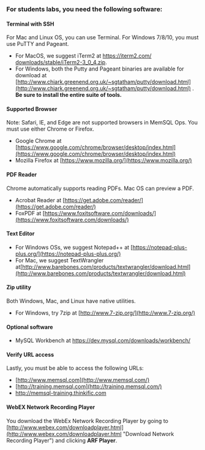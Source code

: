 ### For students labs, you need the following software:

#### Terminal with SSH

For Mac and Linux OS, you can use Terminal. For Windows 7/8/10, you must use PuTTY and Pageant.

*   For MacOS, we suggest iTerm2 at [https://iterm2.com/<wbr>downloads/stable/iTerm2-3_0_4.<wbr>zip](https://iterm2.com/downloads/stable/iTerm2-3_0_4.zip).
*   For Windows, both the Putty and Pageant binaries are available for download at [http://www.chiark.greenend.org.uk/~sgtatham/putty/download.html](http://www.chiark.greenend.org.uk/~sgtatham/putty/download.html) .  
    **Be sure to install the entire suite of tools.**

#### Supported Browser

Note: Safari, IE, and Edge are not supported browsers in MemSQL Ops. You must use either Chrome or Firefox.

*   Google Chrome at [https://www.google.com/chrome/browser/desktop/index.html](https://www.google.com/chrome/browser/desktop/index.html)
*   Mozilla Firefox at [https://www.mozilla.org/](https://www.mozilla.org/)

#### PDF Reader

Chrome automatically supports reading PDFs. Mac OS can preview a PDF.

*   Acrobat Reader at [https://get.adobe.com/reader/](https://get.adobe.com/reader/)
*   FoxPDF at [https://www.foxitsoftware.com/downloads/](https://www.foxitsoftware.com/downloads/)

#### Text Editor

*   For Windows OSs, we suggest Notepad++ at [https://notepad-plus-plus.org/](https://notepad-plus-plus.org/)
*   [](https://notepad-plus-plus.org/)For Mac, we suggest TextWrangler at[http://www.barebones.com/products/textwrangler/download.html](http://www.barebones.com/products/textwrangler/download.html)

#### Zip utility

Both Windows, Mac, and Linux have native utilities.

*   For Windows, try 7zip at [http://www.7-zip.org/](http://www.7-zip.org/)

#### Optional software

*   MySQL Workbench at [https://dev.mysql.com/<wbr>downloads/workbench/](https://dev.mysql.com/downloads/workbench/)

#### Verify URL access

Lastly, you must be able to access the following URLs:

*   [http://www.memsql.com](http://www.memsql.com/)
*   [http://training.memsql.com](http://training.memsql.com/)
*   [http://memsql-training.<wbr>thinkific.com](http://memsql-training.thinkific.com/)

#### WebEX Network Recording Player

You download the WebEx Network Recording Player by going to [http://www.webex.com/downloadplayer.html](http://www.webex.com/downloadplayer.html "Download Network Recording Player") and clicking **ARF Player**.

